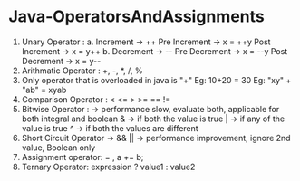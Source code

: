 # Java-OperatorsAndAssignments

1. Unary Operator :
        a. Increment -> ++
                Pre Increment -> x = ++y
                Post Increment -> x = y++
        b. Decrement -> --
                Pre Decrement -> x = --y
                Post Decrement -> x = y--
2. Arithmatic Operator :  +, -, *, /, %
3. Only operator that is overloaded in java is "+"
        Eg: 10+20 = 30
        Eg: "xy" + "ab" = xyab
4. Comparison Operator : < <= > >= == !=
5. Bitwise Operator :  -> performance slow, evaluate both, applicable for both integral and boolean
                      & -> if both the value is true
                      | -> if any of the value is true
                      ^ -> if both the values are different
6. Short Circuit Operator -> && || -> performance improvement, ignore 2nd value, Boolean only
7. Assignment operator: = , a += b;
8. Ternary Operator:  expression ? value1 : value2